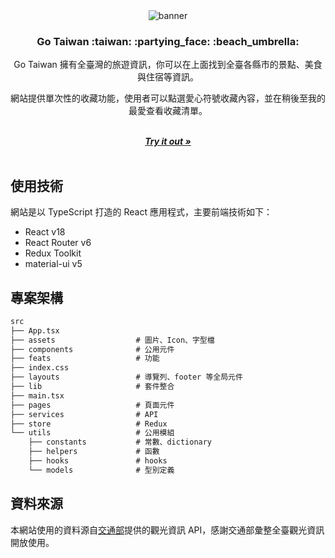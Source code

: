 
<div align="center">
<img src="https://user-images.githubusercontent.com/79037530/197681649-1002b71a-dfef-403a-9ce5-985ad827ccc3.png" alt="banner">
  <h3>Go Taiwan :taiwan: :partying_face: :beach_umbrella:</h3>
  <p>Go Taiwan 擁有全臺灣的旅遊資訊，你可以在上面找到全臺各縣市的景點、美食與住宿等資訊。
  <p>網站提供單次性的收藏功能，使用者可以點選愛心符號收藏內容，並在稍後至我的最愛查看收藏清單。</p>
  <br/>
  <a href="https://chengen0612.github.io/go-taiwan/"><strong><i>Try it out »</i></strong></a>
</div>

<br/>

## 使用技術

網站是以 TypeScript 打造的 React 應用程式，主要前端技術如下：

- React v18
- React Router v6
- Redux Toolkit
- material-ui v5

## 專案架構
```md
src
├── App.tsx
├── assets                  # 圖片、Icon、字型檔
├── components              # 公用元件
├── feats                   # 功能
├── index.css
├── layouts                 # 導覽列、footer 等全局元件
├── lib                     # 套件整合
├── main.tsx
├── pages                   # 頁面元件
├── services                # API
├── store                   # Redux
└── utils                   # 公用模組
    ├── constants           # 常數、dictionary
    ├── helpers             # 函數
    ├── hooks               # hooks
    └── models              # 型別定義
```

## 資料來源
本網站使用的資料源自[交通部](https://tdx.transportdata.tw/)提供的觀光資訊 API，感謝交通部彙整全臺觀光資訊開放使用。
